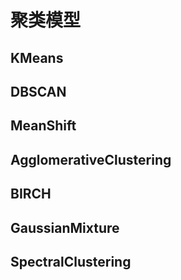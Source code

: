 # 聚类模型

## KMeans

## DBSCAN

## MeanShift

## AgglomerativeClustering

## BIRCH

## GaussianMixture

## SpectralClustering

